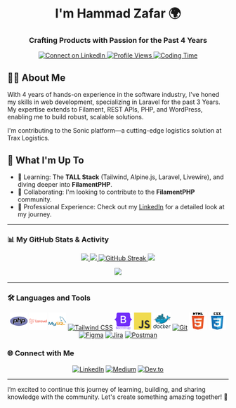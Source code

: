 <h1 align="center">I'm Hammad Zafar 🌍</h1>
<h3 align="center">Crafting Products with Passion for the Past 4 Years</h3>

<p align="center">
  <a href="https://www.linkedin.com/in/hammadzafar05/" target="_blank">
    <img src="https://img.shields.io/badge/-Connect-blue?style=flat-square&logo=Linkedin&logoColor=white&link=https://www.linkedin.com/in/hammadzafar05/" alt="Connect on LinkedIn">
  </a>
  <a href="https://github.com/hammadzafar05">
    <img src="https://komarev.com/ghpvc/?username=hammadzafar05&label=PROFILE%20VIEWS&color=0e75b6&style=flat-square" alt="Profile Views"/>
  </a>
  <a href="https://wakatime.com/@b18a6fc9-b7d1-4222-ae38-cf0bdde067e9">
    <img src="https://wakatime.com/badge/user/b18a6fc9-b7d1-4222-ae38-cf0bdde067e9.svg?style=flat-square" alt="Coding Time"/>
  </a>
</p>

## 👨‍💻 About Me
With 4 years of hands-on experience in the software industry, I've honed my skills in web development, specializing in Laravel for the past 3 Years. My expertise extends to Filament, REST APIs, PHP, and WordPress, enabling me to build robust, scalable solutions.

I'm contributing to the Sonic platform—a cutting-edge logistics solution at Trax Logistics.

## 🚀 What I'm Up To
- 🌱 Learning: The **TALL Stack** (Tailwind, Alpine.js, Laravel, Livewire), and diving deeper into **FilamentPHP**.
- 🤝 Collaborating: I'm looking to contribute to the **FilamentPHP** community.
- 💼 Professional Experience: Check out my [LinkedIn](https://linkedin.com/in/hammadzafar05) for a detailed look at my journey.

---

### 📊 My GitHub Stats & Activity

<p align="center">
  <a href="https://github-contributor-stats.vercel.app/api?username=hammadzafar05&title_color=006AFF&text_color=417E87&icon_color=0579C3&bg_color=ffffff00&hide_border=true&show_icons=true&include_all_commits=true&count_private=true&disable_animations=true" target="_blank">
    <img src="https://github-contributor-stats.vercel.app/api?username=hammadzafar05&title_color=006AFF&text_color=417E87&icon_color=0579C3&bg_color=ffffff00&hide_border=true&show_icons=true&include_all_commits=true&count_private=true&disable_animations=true" />
  </a>
  <a href="https://github-readme-stats.vercel.app/api?username=hammadzafar05&hide_border=true&show_icons=true&include_all_commits=true&count_private=true&disable_animations=true&rank_icon=percentile&theme=transparent" target="_blank">
    <img height="200" src="https://github-readme-stats.vercel.app/api?username=hammadzafar05&hide_border=true&show_icons=true&include_all_commits=true&count_private=true&disable_animations=true&rank_icon=percentile&theme=transparent" />
  </a>
  <a href="https://streak-stats.demolab.com?user=hammadzafar05&theme=transparent&hide_border=true" target="_blank">
    <img height="200" src="https://streak-stats.demolab.com?user=hammadzafar05&theme=transparent&hide_border=true" alt="GitHub Streak" />
  </a>
  <a href="https://github-readme-stats.vercel.app/api/top-langs/?username=hammadzafar05&layout=donut&hide_border=true&show_icons=true&include_all_commits=true&count_private=true&disable_animations=true&theme=transparent" target="_blank">
    <img height="200" src="https://github-readme-stats.vercel.app/api/top-langs/?username=hammadzafar05&layout=donut&hide_border=true&show_icons=true&include_all_commits=true&count_private=true&disable_animations=true&theme=transparent" />
  </a>
</p>
<p align="center">
  <a href="https://github-readme-activity-graph.vercel.app/graph?username=hammadzafar05&bg_color=00000000&color=0579C3&line=0579C3&point=417E87&area_color=006AFF&area=true&hide_border=true" target="_blank">
    <img src="https://github-readme-activity-graph.vercel.app/graph?username=hammadzafar05&bg_color=00000000&color=0579C3&line=0579C3&point=417E87&area_color=006AFF&area=true&hide_border=true" />
  </a>
</p>

---

### 🛠️ Languages and Tools
<p align="center">
  <a href="https://www.php.net" target="_blank"><img src="https://raw.githubusercontent.com/devicons/devicon/master/icons/php/php-original.svg" alt="PHP" width="40" height="40"/></a>
  <a href="https://laravel.com/" target="_blank"><img src="https://raw.githubusercontent.com/devicons/devicon/master/icons/laravel/laravel-original-wordmark.svg" alt="Laravel" width="40" height="40"/></a>
  <a href="https://www.mysql.com/" target="_blank"><img src="https://raw.githubusercontent.com/devicons/devicon/master/icons/mysql/mysql-original-wordmark.svg" alt="MySQL" width="40" height="40"/></a>
  <a href="https://tailwindcss.com/" target="_blank"><img src="https://www.vectorlogo.zone/logos/tailwindcss/tailwindcss-icon.svg" alt="Tailwind CSS" width="40" height="40"/></a>
  <a href="https://getbootstrap.com" target="_blank"><img src="https://raw.githubusercontent.com/devicons/devicon/master/icons/bootstrap/bootstrap-plain-wordmark.svg" alt="Bootstrap" width="40" height="40"/></a>
  <a href="https://developer.mozilla.org/en-US/docs/Web/JavaScript" target="_blank"><img src="https://raw.githubusercontent.com/devicons/devicon/master/icons/javascript/javascript-original.svg" alt="JavaScript" width="40" height="40"/></a>
  <a href="https://www.docker.com/" target="_blank"><img src="https://raw.githubusercontent.com/devicons/devicon/master/icons/docker/docker-original-wordmark.svg" alt="Docker" width="40" height="40"/></a>
  <a href="https://git-scm.com/" target="_blank"><img src="https://www.vectorlogo.zone/logos/git-scm/git-scm-icon.svg" alt="Git" width="40" height="40"/></a>
  <a href="https://www.w3.org/html/" target="_blank"><img src="https://raw.githubusercontent.com/devicons/devicon/master/icons/html5/html5-original-wordmark.svg" alt="HTML5" width="40" height="40"/></a>
  <a href="https://www.w3schools.com/css/" target="_blank"><img src="https://raw.githubusercontent.com/devicons/devicon/master/icons/css3/css3-original-wordmark.svg" alt="CSS3" width="40" height="40"/></a>
  <a href="https://www.figma.com/" target="_blank"><img src="https://www.vectorlogo.zone/logos/figma/figma-icon.svg" alt="Figma" width="40" height="40"/></a>
  <a href="https://jira.atlassian.com/" target="_blank"><img src="https://cdn.jsdelivr.net/gh/devicons/devicon@latest/icons/jira/jira-original.svg" alt="Jira" width="40" height="40" /></a>
  <a href="https://postman.com" target="_blank"><img src="https://www.vectorlogo.zone/logos/getpostman/getpostman-icon.svg" alt="Postman" width="40" height="40"/></a>
</p>

### 🌐 Connect with Me
<p align="center">
    <a href="https://linkedin.com/in/hammadzafar05" target="_blank"><img align="center" src="https://raw.githubusercontent.com/rahuldkjain/github-profile-readme-generator/master/src/images/icons/Social/linked-in-alt.svg" alt="LinkedIn" height="30" width="40" /></a>
    <a href="https://medium.com/@hammadzafar05" target="_blank"><img align="center" src="https://raw.githubusercontent.com/rahuldkjain/github-profile-readme-generator/master/src/images/icons/Social/medium.svg" alt="Medium" height="30" width="40" /></a>
    <a href="https://dev.to/hammadzafar" target="_blank"><img align="center" src="https://raw.githubusercontent.com/rahuldkjain/github-profile-readme-generator/master/src/images/icons/Social/devto.svg" alt="Dev.to" height="30" width="40" /></a>
</p>

---
I’m excited to continue this journey of learning, building, and sharing knowledge with the community. Let's create something amazing together! 🚀
